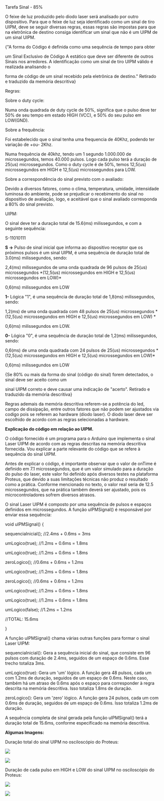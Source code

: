 Tarefa Sinal - 85%

O feixe de luz produzido pelo diodo laser será analisado por outro dispositivo. Para que o feixe de luz seja identificado como um sinal de tiro UIPM, deve se seguir diversas regras, essas regras são impostas para que na eletrônica de destino consiga identificar um sinal que não é um UIPM de um sinal UIPM.

{"A forma do Código é definida como uma sequência de tempo para obter

um Sinal Exclusivo de Código A estático que deve ser diferente de outros Sinais nos arredores. A identificação como um sinal de tiro UIPM válido é realizada analisando o

forma de código de um sinal recebido pela eletrônica de destino." Retirado e traduzido da memória descritiva}

Regras:

Sobre o duty cycle:

Numa onda quadrada de duty cycle de 50%, significa que o pulso deve ter 50% de seu tempo em estado HIGH (VCC), e 50% do seu pulso em LOW(GND).

Sobre a frequência:

Foi estabelecido que o sinal tenha uma frequencia de 40Khz, podendo ter variação de +ou- 2Khz.

Numa frequência de 40khz, tendo um 1 segundo 1.000.000 de microssegundos, temos 40.000 pulsos. Logo cada pulso terá a duração de 25(us) microssegundos. Como o duty cycle é de 50%, temos 12,5(us) microssegundos em HIGH e 12,5(us) microssegundos para LOW.

Sobre a correspondência do sinal previsto com o avaliado:

Devido a diversos fatores, como o clima, temperatura, umidade, intensidade luminosa do ambiente, pode se prejudicar o recebimento do sinal no dispositivo de avaliação, logo, e aceitável que o sinal avaliado corresponda a 80% do sinal previsto.

UIPM:

O sinal deve ter a duração total de 15.6(ms) milissegundos, e com a seguinte sequência:

S-11010111

**S -\>** Pulso de sinal inicial que informa ao dispositivo receptor que os próximos pulsos é um sinal UIPM, é uma sequência de duração total de 3.0(ms) milissegundos, sendo:

2,4(ms) milissegundos de uma onda quadrada de 96 pulsos de 25(us) microssegundos \*(12,5(us) microssegundos em HIGH e 12,5(us) microssegundos em LOW)\*

0,6(ms) milissegundos em LOW

**1-** Lógica "1", é uma sequência de duração total de 1,8(ms) milissegundos, sendo:

1,2(ms) de uma onda quadrada com 48 pulsos de 25(us) microssegundos \*(12,5(us) microssegundos em HIGH e 12,5(us) microssegundos em LOW) \*

0,6(ms) milissegundos em LOW.

**0-** Lógica "0", é uma sequência de duração total de 1,2(ms) milissegundos, sendo:

0,6(ms) de uma onda quadrada com 24 pulsos de 25(us) microssegundos \*(12,5(us) microssegundos em HIGH e 12,5(us) microssegundos em LOW)\*

0,6(ms) milissegundos em LOW

{Se 80% ou mais da forma do sinal (código do sinal) forem detectados, o sinal deve ser aceito como um

sinal UIPM correto e deve causar uma indicação de "acerto". Retirado e traduzido da memória descritiva}

Regras ademais da memória descritiva referem-se a potência do led, campo de dissipação, entre outros fatores que não podem ser ajustados via codigo pois se referem ao hardware (diodo laser). O diodo laser deve ser escolhido de acordo com as regras selecionadas a hardware.

**Explicação do código em relação ao UIPM.**

O código fornecido é um programa para o Arduino que implementa o sinal Laser UIPM de acordo com as regras descritas na memória descritiva fornecida. Vou explicar a parte relevante do código que se refere à sequência do sinal UIPM.

Antes de explicar o código, é importante observar que o valor de onTime é definido em 7.1 microssegundos, que é um valor simulado para a duração do pulso do laser, este valor foi definido após diversos testes na plataforma Proteus, que devido a suas limitações técnicas não produz o resultado como a prática. Conforme mencionado no texto, o valor real seria de 12.5 microssegundos, que na prática também deverá ser ajustado, pois os microcontroladores sofrem diversos atrasos.

O sinal Laser UIPM é composto por uma sequência de pulsos e espaços definidos em microssegundos. A função uIPMSignal() é responsável por enviar essa sequência:

void uIPMSignal() {

sequenciaInicial(); //2.4ms + 0.6ms = 3ms

umLogico(true); //1.2ms + 0.6ms = 1.8ms

umLogico(true); //1.2ms + 0.6ms = 1.8ms

zeroLogico(); //0.6ms + 0.6ms = 1.2ms

umLogico(true); //1.2ms + 0.6ms = 1.8ms

zeroLogico(); //0.6ms + 0.6ms = 1.2ms

umLogico(true); //1.2ms + 0.6ms = 1.8ms

umLogico(true); //1.2ms + 0.6ms = 1.8ms

umLogico(false); //1.2ms = 1.2ms

//TOTAL: 15.6ms

}

A função uIPMSignal() chama várias outras funções para formar o sinal Laser UIPM:

sequenciaInicial(): Gera a sequência inicial do sinal, que consiste em 96 pulsos com duração de 2.4ms, seguidos de um espaço de 0.6ms. Esse trecho totaliza 3ms.

umLogico(true): Gera um 'um' lógico. A função gera 48 pulsos, cada um com 1.2ms de duração, seguidos de um espaço de 0.6ms. Neste caso, também há um atraso de 0.6ms após o espaço para corresponder à regra descrita na memória descritiva. Isso totaliza 1.8ms de duração.

zeroLogico(): Gera um 'zero' lógico. A função gera 24 pulsos, cada um com 0.6ms de duração, seguidos de um espaço de 0.6ms. Isso totaliza 1.2ms de duração.

A sequência completa de sinal gerada pela função uIPMSignal() terá a duração total de 15.6ms, conforme especificado na memória descritiva.

**Algumas Imagens:**

Duração total do sinal UIPM no osciloscópio do Proteus:

![](RackMultipart20230802-1-8hlb9c_html_4c79bc0f6a9dbfb5.png)

![](RackMultipart20230802-1-8hlb9c_html_e8a58bbcc0f0071b.png)

Duração de cada pulso em HIGH e LOW do sinal UIPM no osciloscópio do Proteus:

![](RackMultipart20230802-1-8hlb9c_html_889fd90ba976b9b8.png)

![](RackMultipart20230802-1-8hlb9c_html_a47a5f476e7cb76e.png)
